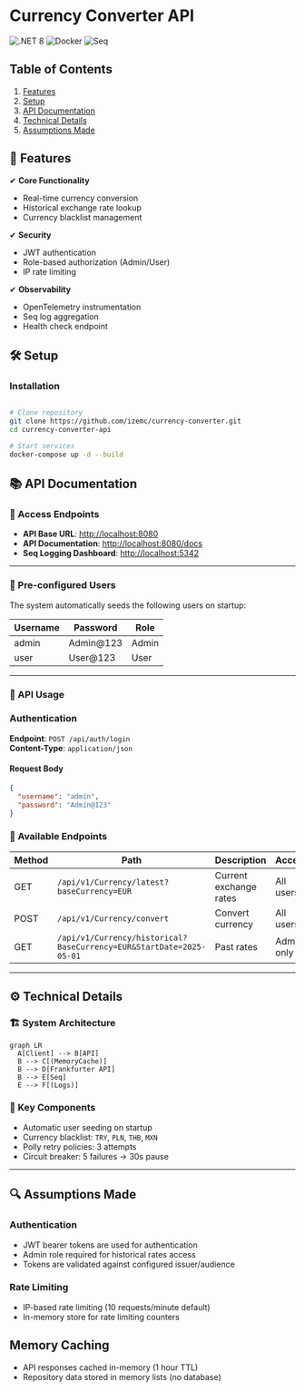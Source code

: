 # Currency Converter API

![.NET 8](https://img.shields.io/badge/.NET-8.0-512BD4)
![Docker](https://img.shields.io/badge/Docker-3.8-2496ED)
![Seq](https://img.shields.io/badge/Logging-Seq-5CB3FF)

## Table of Contents
1. [Features](#-features)
2. [Setup](#%EF%B8%8F-setup)
3. [API Documentation](#-api-documentation)
4. [Technical Details](#-technical-details)
5. [Assumptions Made](#-assumptions-made)

## 🌟 Features
✔ **Core Functionality**
- Real-time currency conversion
- Historical exchange rate lookup
- Currency blacklist management

✔ **Security**
- JWT authentication
- Role-based authorization (Admin/User)
- IP rate limiting

✔ **Observability**
- OpenTelemetry instrumentation
- Seq log aggregation
- Health check endpoint

## 🛠️ Setup

### Installation
```bash

# Clone repository
git clone https://github.com/izemc/currency-converter.git
cd currency-converter-api

# Start services
docker-compose up -d --build

```

## 📚 API Documentation

### 🔗 Access Endpoints

- **API Base URL**: [http://localhost:8080](http://localhost:8080)
- **API Documentation**: [http://localhost:8080/docs](http://localhost:8080/docs)
- **Seq Logging Dashboard**: [http://localhost:5342](http://localhost:5342)

---

### 👥 Pre-configured Users

The system automatically seeds the following users on startup:

| Username | Password   | Role  |
|----------|------------|-------|
| admin    | Admin@123  | Admin |
| user     | User@123   | User  |

---

### 🔐 API Usage

### Authentication

**Endpoint**: `POST /api/auth/login`  
**Content-Type**: `application/json`

#### Request Body
```json
{
  "username": "admin",
  "password": "Admin@123"
}
```

### 📡 Available Endpoints

| Method | Path                           | Description             | Access     |
|--------|--------------------------------|-------------------------|------------|
| GET    | `/api/v1/Currency/latest?baseCurrency=EUR`                                  | Current exchange rates  | All users  |
| POST   | `/api/v1/Currency/convert`                                                  | Convert currency        | All users  |
| GET    | `/api/v1/Currency/historical?BaseCurrency=EUR&StartDate=2025-05-01`         | Past rates              | Admin only |

---

## ⚙️ Technical Details

### 🏗️ System Architecture

```mermaid
graph LR
  A[Client] --> B[API]
  B --> C[(MemoryCache)]
  B --> D[Frankfurter API]
  B --> E[Seq]
  E --> F[(Logs)]
```

### 🧩 Key Components

- Automatic user seeding on startup
- Currency blacklist: `TRY`, `PLN`, `THB`, `MXN`
- Polly retry policies: 3 attempts
- Circuit breaker: 5 failures → 30s pause

---

## 🔍 Assumptions Made

### Authentication
- JWT bearer tokens are used for authentication  
- Admin role required for historical rates access  
- Tokens are validated against configured issuer/audience  

### Rate Limiting
- IP-based rate limiting (10 requests/minute default)  
- In-memory store for rate limiting counters

## Memory Caching
  - API responses cached in-memory (1 hour TTL)
  - Repository data stored in memory lists (no database)


